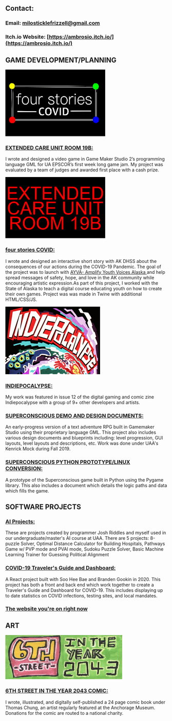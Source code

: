 ## Contact: 
### Email: [milosticklefrizzell@gmail.com](mailto:milosticklefrizzell@gmail.com)
### Itch.io Website: [https://ambrosio.itch.io/](https://ambrosio.itch.io/)

## GAME DEVELOPMENT/PLANNING

![ECU](https://github.com/Ambrosio-dev/Ambrosio-dev.github.io/blob/master/img/exA.png?raw=true)

### [EXTENDED CARE UNIT ROOM 19B: ](https://ambrosio.itch.io/extended-care-unit-room-19b)
I wrote and designed a video game in Game Maker Studio 2’s programming language GML for UA EPSCOR’s first week long game jam. My project was evaluated by a team of judges and awarded first place with a cash prize.

![fsC](https://github.com/Ambrosio-dev/Ambrosio-dev.github.io/blob/master/img/exB.png?raw=true)

### [four stories COVID: ](https://ambrosio.itch.io/four-stories-covid)
I wrote and designed an interactive short story with AK DHSS about the consequences of our actions during the COVID-19 Pandemic. The goal of the project was to launch with [AYVA- Amplify Youth Voices Alaska ](https://storymaps.arcgis.com/stories/ed9f4d5bfb84461a94c91a6b862ae7a8) and help spread messages of safety, hope, and love in the AK community while encouraging artistic expression.As part of this project, I worked with the State of Alaska to teach a digital course educating youth on how to create their own games. Project was was made in Twine with additional HTML/CSS/JS.  

![IND](https://github.com/Ambrosio-dev/Ambrosio-dev.github.io/blob/master/img/exC.png?raw=true)

### [INDIEPOCALYPSE: ](https://pizzapranks.itch.io/indiepocalypse-12)
My work was featured in issue 12 of the digital gaming and comic zine Indiepocalypse with a group of 9+ other developers and artists. 

### [SUPERCONSCIOUS DEMO AND DESIGN DOCUMENTS: ](https://github.com/cannibalsteven/SUPERCONSCIOUS-GML-DESIGN-DOC) 
An early-progress version of a text adventure RPG built in Gamemaker Studio using their proprietary language GML. This project also includes various design documents and blueprints including: level progression, GUI layouts, level layouts and descriptions, etc. Work was done under UAA's Kenrick Mock during Fall 2019. 

### [SUPERCONSCIOUS PYTHON PROTOTYPE/LINUX CONVERSION: ](https://github.com/cannibalsteven/Superconscious-Python-Prototype)
A prototype of the Superconscious game built in Python using the Pygame library. This also includes a document which details the logic paths and data which fills the game.

## SOFTWARE PROJECTS

### [AI Projects: ](https://github.com/Ambrosio-dev/AI_projects)
These are projects created by programmer Josh Riddles and myself used in our undergraduate/master's AI course at UAA.
There are 5 projects: 8-puzzle Solver, Optimal Distance Calculator for Building Hospitals, Pathways Game w/ PVP mode and PVAI mode, Sudoku Puzzle Solver, Basic Machine Learning Trainer for Guessing Political Alignment

### [COVID-19 Traveler's Guide and Dashboard: ](https://github.com/Ambrosio-dev/COVID19TravelersGuideDashboard)
A React project built with Soo Hee Bae and Branden Gookin in 2020. This project has both a front and back end which work together to create a Traveler's Guide and Dashboard for COVID-19. This includes displaying up to date statistics on COVID infections, testing sites, and local mandates.

### [The website you're on right now](https://github.com/Ambrosio-dev/Ambrosio-dev.github.io)

## ART

![6TH](https://github.com/Ambrosio-dev/Ambrosio-dev.github.io/blob/master/img/exD.png?raw=true)

### [6TH STREET IN THE YEAR 2043 COMIC: ](https://ambrosio.itch.io/6th-street-in-the-year-2043)
I wrote, illustrated, and digitally self-published a 24 page comic book under 
Thomas Chung, an artist regularly featured at the Anchorage Museum. Donations for the comic are routed to a national charity. 

